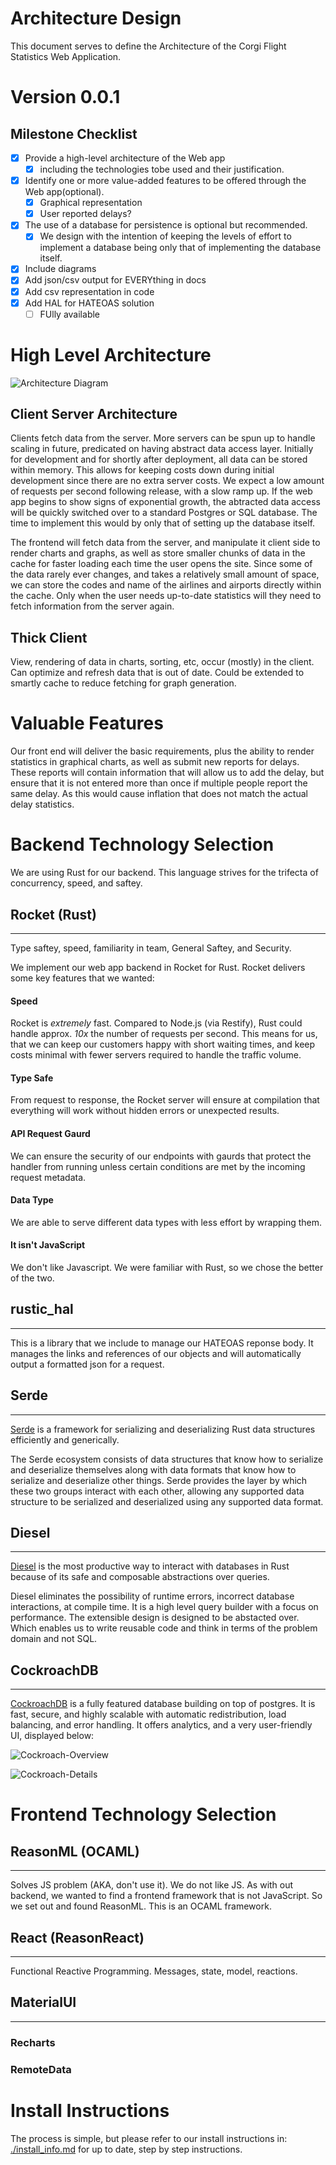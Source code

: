 # Architecture Design
This document serves to define the Architecture of the Corgi Flight Statistics Web Application.
# Version 0.0.1
## Milestone Checklist 
- [x] Provide a high-level architecture of the Web app
    - [x] including the technologies tobe used and their justification.
- [x] Identify one or more value-added features to be offered through the Web app(optional).
    - [x] Graphical representation
    - [x] User reported delays?
- [x] The use of a database for persistence is optional but recommended.
    - [x] We design with the intention of keeping the levels of effort to implement a database being only that of implementing the database itself.
- [x] Include diagrams
- [x] Add json/csv output for EVERYthing in docs
- [x] Add csv representation in code
- [x] Add HAL for HATEOAS solution
    - [ ] FUlly available

# High Level Architecture
![Architecture Diagram](CorgisFlightStatistics.svg)
## Client Server Architecture
Clients fetch data from the server. More servers can be spun up to handle scaling in future, predicated on having abstract data access layer. Initially for development and for shortly after deployment, all data can be stored within memory. This allows for keeping costs down during initial development since there are no extra server costs. We expect a low amount of requests per second following release, with a slow ramp up. If the web app begins to show signs of exponential growth, the abtracted data access will be quickly switched over to a standard Postgres or SQL database. The time to implement this would by only that of setting up the database itself.

The frontend will fetch data from the server, and manipulate it client side to render charts and graphs, as well as store smaller chunks of data in the cache for faster loading each time the user opens the site. Since some of the data rarely ever changes, and takes a relatively small amount of space, we can store the codes and name of the airlines and airports directly within the cache. Only when the user needs up-to-date statistics will they need to fetch information from the server again.

## Thick Client
View, rendering of data in charts, sorting, etc, occur (mostly) in the client. Can optimize and refresh data that is out of date. Could be extended to smartly cache to reduce fetching for graph generation.

# Valuable Features
Our front end will deliver the basic requirements, plus the ability to render statistics in graphical charts, as well as submit new reports for delays. These reports will contain information that will allow us to add the delay, but ensure that it is not entered more than once if multiple people report the same delay. As this would cause inflation that does not match the actual delay statistics.

# Backend Technology Selection
We are using Rust for our backend. This language strives for the trifecta of concurrency, speed, and saftey. 

## Rocket (Rust)
---
Type saftey, speed, familiarity in team, General Saftey, and Security.

We implement our web app backend in Rocket for Rust. Rocket delivers some key features that we wanted:
#### Speed
Rocket is *extremely* fast. Compared to Node.js (via Restify), Rust could handle approx. *10x* the number of requests per second. This means for us, that we can keep our customers happy with short waiting times, and keep costs minimal with fewer servers required to handle the traffic volume.

#### Type Safe
From request to response, the Rocket server will ensure at compilation that everything will work without hidden errors or unexpected results.

#### API Request Gaurd
We can ensure the security of our endpoints with gaurds that protect the handler from running unless certain conditions are met by the incoming request metadata. 

#### Data Type
We are able to serve different data types with less effort by wrapping them.

#### It isn't JavaScript
We don't like Javascript. We were familiar with Rust, so we chose the better of the two.

## rustic_hal
---
This is a library that we include to manage our HATEOAS reponse body. It manages the links and references of our objects and will automatically output a formatted json for a request.

## Serde
---
[Serde](serde.rs) is a framework for serializing and deserializing Rust data structures efficiently and generically.

The Serde ecosystem consists of data structures that know how to serialize and deserialize themselves along with data formats that know how to serialize and deserialize other things. Serde provides the layer by which these two groups interact with each other, allowing any supported data structure to be serialized and deserialized using any supported data format.

## Diesel
---
[Diesel](diesel.rs) is the most productive way to interact with databases in Rust because of its safe and composable abstractions over queries.

Diesel eliminates the possibility of runtime errors, incorrect database interactions, at compile time. It is a high level query builder with a focus on performance. The extensible design is designed to be abstacted over. Which enables us to write reusable code and think in terms of the problem domain and not SQL.

## CockroachDB
---
[CockroachDB](https://www.cockroachlabs.com/product/cockroachdb/) is a fully featured database building on top of postgres. It is fast, secure, and highly scalable with automatic redistribution, load balancing, and error handling. It offers analytics, and a very user-friendly UI, displayed below:

![Cockroach-Overview](Cockroach-Overview.png)

![Cockroach-Details](Cockroach-Details.png)


# Frontend Technology Selection

## ReasonML (OCAML)
---
Solves JS problem (AKA, don't use it). We do not like JS.
As with out backend, we wanted to find a frontend framework that is not JavaScript. So we set out and found ReasonML. This is an OCAML framework.

## React (ReasonReact)
---
Functional Reactive Programming. Messages, state, model, reactions.

## MaterialUI
---
### Recharts

### RemoteData

# Install Instructions
The process is simple, but please refer to our install instructions in: [./install_info.md](./install_info.md) for up to date, step by step instructions.
